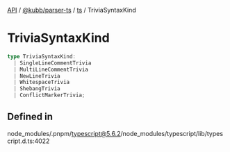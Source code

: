 [API](../../../../../packages.md) / [@kubb/parser-ts](../../../index.md) / [ts](../index.md) / TriviaSyntaxKind

# TriviaSyntaxKind

```ts
type TriviaSyntaxKind: 
  | SingleLineCommentTrivia
  | MultiLineCommentTrivia
  | NewLineTrivia
  | WhitespaceTrivia
  | ShebangTrivia
  | ConflictMarkerTrivia;
```

## Defined in

node\_modules/.pnpm/typescript@5.6.2/node\_modules/typescript/lib/typescript.d.ts:4022
